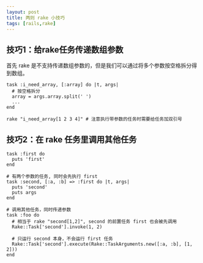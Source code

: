 ```yaml
---
layout: post
title: 两则 rake 小技巧
tags: [rails,rake]
---
```


## 技巧1：给rake任务传递数组参数

首先 rake 是不支持传递数组参数的，但是我们可以通过将多个参数按空格拆分得到数组。

```
task :i_need_array, [:array] do |t, args|
  # 按空格拆分
  array = args.array.split(' ')
  ...
end

rake "i_need_array[1 2 3 4]" # 注意执行带参数的任务时需要给任务加双引号
```

## 技巧2：在 rake 任务里调用其他任务

```
task :first do
  puts 'first'
end

# 有两个参数的任务, 同时会先执行 first
task :second, [:a, :b] => :first do |t, args|
  puts 'second'
  puts args
end

# 调用其他任务，同时传递参数
task :foo do
  # 相当于 rake "second[1,2]", second 的前置任务 first 也会被先调用
  Rake::Task['second'].invoke(1, 2)

  # 只运行 second 本身，不会运行 first 任务
  Rake::Task['second'].execute(Rake::TaskArguments.new([:a, :b], [1, 2]))
end
```
